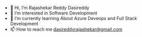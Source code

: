 - 👋 Hi, I’m Rajashekar Reddy Dasireddy
- 👀 I’m interested in Software Development
- 🌱 I’m currently learning About Azure Deveops and Full Stack Development
- 📫 How to reach me dasireddyrajashekar@gmail.com


<!---
rsdasireddy/rsdasireddy is a ✨ special ✨ repository because its `README.md` (this file) appears on your GitHub profile.
You can click the Preview link to take a look at your changes.
--->
